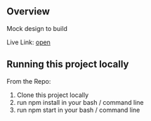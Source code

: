 ## Overview

Mock design to build


Live Link: [open](https://vd-assignment.netlify.app/)


## Running this project locally

From the Repo:

1. Clone this project locally 
2. run npm install in your bash / command line
3. run npm start in your bash / command line 